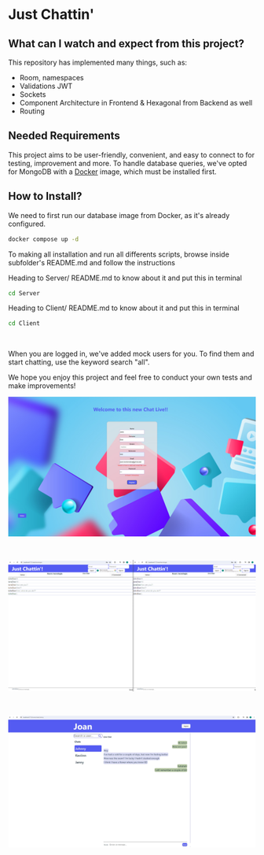 # Just Chattin'

## What can I watch and expect from this project?

This repository has implemented many things, such as:

- Room, namespaces
- Validations JWT
- Sockets
- Component Architecture in Frontend & Hexagonal from Backend as well
- Routing

## Needed Requirements

This project aims to be user-friendly, convenient, and easy to connect to for testing, improvement and more. To handle database queries, we've opted for MongoDB with a [Docker] image, which must be installed first.

## How to Install?

We need to first run our database image from Docker, as it's already configured.

```sh
docker compose up -d
```

To making all installation and run all differents scripts, browse inside subfolder's README.md and follow the instructions

Heading to Server/ README.md to know about it and put this in terminal

```sh
cd Server
```

Heading to Client/ README.md to know about it and put this in terminal

```sh
cd Client
```

<br/>

When you are logged in, we've added mock users for you. To find them and start chatting, use the keyword search "all".

We hope you enjoy this project and feel free to conduct your own tests and make improvements!

<p align="center" >  
<img src="./assets/registerPage.jpg" title="SigInPage" width="900" >
</p>

<br/>

<p align="center">  
<img src="./assets/publicRoom.png" title="PublicRoom" width="900" >
</p>

<br/>

<p align="center">  
<img src="./assets/chatPrivate.jpg" title="PrivatePage" width="900" >
</p>

[Docker]: https://www.docker.com/products/docker-desktop/
